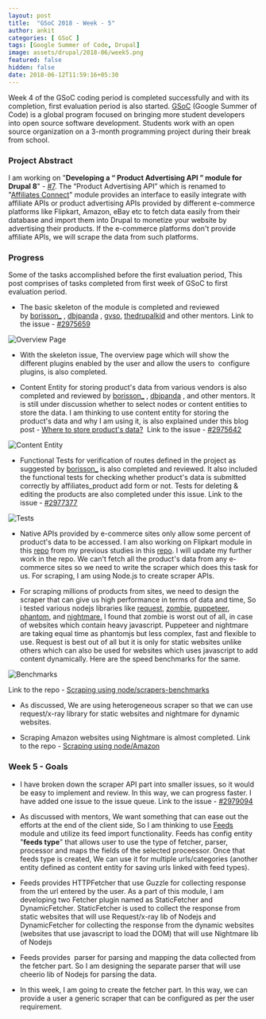 ```yaml
---
layout: post
title:  "GSoC 2018 - Week - 5"
author: ankit
categories: [ GSoC ]
tags: [Google Summer of Code, Drupal]
image: assets/drupal/2018-06/week5.png
featured: false
hidden: false
date: 2018-06-12T11:59:16+05:30
---
```


Week 4 of the GSoC coding period is completed successfully and with its completion, first evaluation period is also started. [GSoC](https://summerofcode.withgoogle.com/) (Google Summer of Code) is a global program focused on bringing more student developers into open source software development. Students work with an open source organization on a 3-month programming project during their break from school.

### **Project Abstract**

I am working on "**Developing a “ Product Advertising API ” module for Drupal 8**" - [#7](https://groups.drupal.org/node/518074). The “Product Advertising API” which is renamed to "[Affiliates Connect](https://www.drupal.org/project/affiliates_connect)" module provides an interface to easily integrate with affiliate APIs or product advertising APIs provided by different e-commerce platforms like Flipkart, Amazon, eBay etc to fetch data easily from their database and import them into Drupal to monetize your website by advertising their products. If the e-commerce platforms don't provide affiliate APIs, we will scrape the data from such platforms.

### **Progress**

Some of the tasks accomplished before the first evaluation period, This post comprises of tasks completed from first week of GSoC to first evaluation period.

- The basic skeleton of the module is completed and reviewed by [borisson_](https://www.drupal.org/u/borisson_) , [dbjpanda](https://www.drupal.org/u/dbjpanda) , [gvso](https://www.drupal.org/u/gvso), [thedrupalkid](https://www.drupal.org/u/thedrupalkid) and other mentors. Link to the issue - [#2975659](https://www.drupal.org/project/affiliates_connect/issues/2975659)

![Overview Page](/mediumish-theme-jekyll/assets/drupal/inline-images/Firefox_Screenshot_2018-06-12T12-10-00.696Z.png)

- With the skeleton issue, The overview page which will show the different plugins enabled by the user and allow the users to  configure plugins, is also completed.

- Content Entity for storing product's data from various vendors is also completed and reviewed by [borisson_](https://www.drupal.org/u/borisson_) , [dbjpanda](https://www.drupal.org/u/dbjpanda) , and other mentors. It is still under discussion whether to select nodes or content entities to store the data. I am thinking to use content entity for storing the product's data and why I am using it, is also explained under this blog post - [Where to store product's data?](http://ankitjain28.me/where-store-products-data)  Link to the issue - [#2975642](https://www.drupal.org/project/affiliates_connect/issues/2975642)

![Content Entity](/mediumish-theme-jekyll/assets/drupal/inline-images/Screenshot-2018-6-12%20Issues%20for%20Affiliates%20Connect%20Drupal%20org.png)

- Functional Tests for verification of routes defined in the project as suggested by [borisson_](https://www.drupal.org/u/borisson_) is also completed and reviewed. It also included the functional tests for checking whether product's data is submitted correctly by affiliates_product add form or not. Tests for deleting & editing the products are also completed under this issue. Link to the issue - [#2977377](https://www.drupal.org/project/affiliates_connect/issues/2977377)

![Tests](/mediumish-theme-jekyll/assets/drupal/inline-images/Screenshot-2018-6-12%20Issues%20for%20Affiliates%20Connect%20Drupal%20org%281%29.png)

- Native APIs provided by e-commerce sites only allow some percent of product's data to be accessed. I am also working on Flipkart module in this [repo](https://github.com/ankitjain28may/scraping-using-node/tree/master/Flipkart/affiliates_connect_flipkart) from my previous studies in this [repo](https://github.com/ankitjain28may/flipkartAffiliate). I will update my further work in the repo. We can't fetch all the product's data from any e-commerce sites so we need to write the scraper which does this task for us. For scraping, I am using Node.js to create scraper APIs.

- For scraping millions of products from sites, we need to design the scraper that can give us high performance in terms of data and time, So i tested various nodejs libraries like [request](https://github.com/request/request), [zombie](https://github.com/assaf/zombie), [puppeteer](https://github.com/GoogleChrome/puppeteer), [phantom](https://github.com/Medium/phantomjs), and [nightmare.](https://github.com/segmentio/nightmare) I found that zombie is worst out of all, in case of websites which contain heavy javascript. Puppeteer and nightmare are taking equal time as phantomjs but less complex, fast and flexible to use. Request is best out of all but it is only for static websites unlike others which can also be used for websites which uses javascript to add content dynamically. Here are the speed benchmarks for the same.

![Benchmarks](/mediumish-theme-jekyll/assets/drupal/inline-images/Firefox_Screenshot_2018-06-12T12-34-03.134Z.png)

Link to the repo - [Scraping using node/scrapers-benchmarks](https://github.com/ankitjain28may/scraping-using-node/tree/master/scrapers-benchmarks)

- As discussed, We are using heterogeneous scraper so that we can use request/x-ray library for static websites and nightmare for dynamic websites.

- Scraping Amazon websites using Nightmare is almost completed. Link to the repo - [Scraping using node/Amazon](https://github.com/ankitjain28may/scraping-using-node/tree/master/Amazon)

### **Week 5 - Goals**

- I have broken down the scraper API part into smaller issues, so it would be easy to implement and review. In this way, we can progress faster. I have added one issue to the issue queue. Link to the issue - [#2979094](https://www.drupal.org/project/affiliates_connect/issues/2979094)

- As discussed with mentors, We want<span> <span dir="auto">something that can ease out the efforts at the end of the client side, So I am thinking to use [Feeds](http://drupal.org/project/feeds) module and utilize its feed import functionality</span></span>. <span><span dir="auto">Feeds has config entity "**feeds type**" that allows user to use the type of fetcher, parser, processor and maps the fields of the selected proceessor. Once that feeds type is created, We can use it for multiple urls/categories (</span></span>another entity defined as content entity for saving urls linked with feed types).

- Feeds provides HTTPFetcher that use Guzzle for collecting response from the url entered by the user. As a part of this module, I am developing two Fetcher plugin named as StaticFetcher and DynamicFetcher. StaticFetcher is used to collect the response from static websites that will use Request/x-ray lib of Nodejs and DynamicFetcher for collecting the response from the dynamic websites (websites that use javascript to load the DOM) that will use Nightmare lib of Nodejs

- Feeds provides  parser for parsing and mapping the data collected from the fetcher part. So I am designing the separate parser that will use cheerio lib of Nodejs for parsing the data.

- In this week, I am going to create the fetcher part. In this way, we can provide a user a generic scraper that can be configured as per the user requirement.